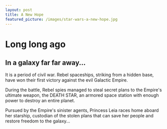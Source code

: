 ```yaml
---
layout: post
title: A New Hope
featured_picture: /images/star-wars-a-new-hope.jpg
---
```


# Long long ago

## In a galaxy far far away...

It is a period of civil war. 
Rebel spaceships, striking
from a hidden base, have won
their first victory against 
the evil Galactic Empire. 

During the battle, Rebel 
spies managed to steal secret 
plans to the Empire's
ultimate weapon, the DEATH 
STAR, an armored space 
station with enough power to 
destroy an entire planet. 

Pursued by the Empire's 
sinister agents, Princess 
Leia races home aboard her 
starship, custodian of the 
stolen plans that can save
her people and restore 
freedom to the galaxy...
